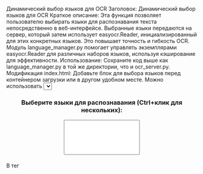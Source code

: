 Динамический выбор языков для OCR
Заголовок: Динамический выбор языков для OCR
Краткое описание: Эта функция позволяет пользователю выбирать языки для распознавания текста непосредственно в веб-интерфейсе. Выбранные языки передаются на сервер, который затем использует easyocr.Reader, инициализированный для этих конкретных языков. Это повышает точность и гибкость OCR. Модуль language_manager.py помогает управлять экземплярами easyocr.Reader для различных наборов языков, используя кэширование для эффективности.
Использование:
Сохраните код выше как language_manager.py в той же директории, что и ocr_server.py.
Модификация index.html:
Добавьте блок для выбора языков перед контейнером загрузки или в другом удобном месте. Можно использовать <select> для множественного выбора или чекбоксы.
<div class="language-selection" style="margin-bottom: 20px; text-align: center;">
    <h3>Выберите языки для распознавания (Ctrl+клик для нескольких):</h3>
    <select id="languageSelector" multiple size="5" style="width: 200px; padding: 5px;">
        </select>
</div>

<div class="divider"></div>
В тег <script> в index.html, добавьте код для заполнения select и сбора выбранных языков:
// В самом начале скрипта, после объявления констант
const languageSelector = document.getElementById('languageSelector');
// Языки из language_manager.py (можно передать их с сервера или захардкодить часть)
const availableLanguages = { /* Скопируйте сюда словарь SUPPORTED_LANGUAGES из language_manager.py */ 
    'en': 'English', 'ru': 'Russian', 'de': 'German', 'fr': 'French', 'es': 'Spanish', 
    'ch_sim': 'Simplified Chinese', 'ja': 'Japanese' // Пример, добавьте больше
}; 

// Заполняем селектор языков
for (const code in availableLanguages) {
    const option = document.createElement('option');
    option.value = code;
    option.textContent = availableLanguages[code];
    if (code === 'ru' || code === 'en') { // Выбираем рус и англ по умолчанию
        option.selected = true;
    }
    languageSelector.appendChild(option);
}

// Внутри функции processImage()
async function processImage() {
    const file = imageInput.files[0];
    if (!file) return;

    resultDiv.textContent = "Идёт распознавание...";
    resultDiv.className = 'loading';

    try {
        const formData = new FormData();
        formData.append('image', file);

        // Собираем выбранные языки
        const selectedLangs = Array.from(languageSelector.selectedOptions).map(opt => opt.value);
        if (selectedLangs.length === 0) { // Если ничего не выбрано, по умолчанию ru, en
            selectedLangs.push('ru', 'en');
        }
        formData.append('languages', JSON.stringify(selectedLangs));

        const response = await fetch('http://localhost:8000/ocr', {
            method: 'POST',
            body: formData
        });
    // ... остальной код processImage
Модификация ocr_server.py:
Удалите глобальную инициализацию: reader = easyocr.Reader(['ru', 'en']).
Импортируйте get_reader из language_manager.py:
from language_manager import get_reader 
# ... другие импорты ...
import json # Убедитесь, что json импортирован
В методе do_POST вашего RequestHandler:
# ...
# form = cgi.FieldStorage(...)

# Получаем языки из формы
selected_languages_json = form.getvalue('languages', '["ru", "en"]') # По умолчанию ru, en
try:
    selected_languages = json.loads(selected_languages_json)
    if not isinstance(selected_languages, list) or not all(isinstance(lang, str) for lang in selected_languages):
        selected_languages = ['ru', 'en'] # Фоллбэк, если данные некорректны
except json.JSONDecodeError:
    selected_languages = ['ru', 'en'] # Фоллбэк при ошибке парсинга

current_reader = get_reader(selected_languages)

if not current_reader:
    self.send_response(500)
    self.send_header('Content-type', 'application/json')
    self.send_header('Access-Control-Allow-Origin', '*')
    self.end_headers()
    self.wfile.write(json.dumps({'error': 'Не удалось инициализировать OCR ридер для выбранных языков.'}).encode())
    return

# Дальше используйте current_reader вместо глобального reader для распознавания
# Пример: results = current_reader.readtext(image, detail=1, paragraph=False)
# ... (логика обработки PDF и изображений с использованием current_reader) ...